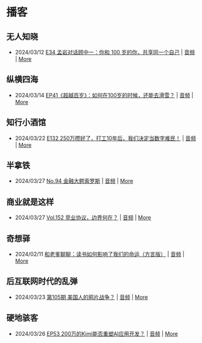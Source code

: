 # 播客

## 无人知晓
- 2024/03/12 [E34 孟岩对话顾中一：你和 100 岁的你，共享同一个自己](https://www.xiaoyuzhoufm.com/episode/65effcb5421188fe6adc9f41) | [音频](https://dts-api.xiaoyuzhoufm.com/track/611719d3cb0b82e1df0ad29e/65effcb5421188fe6adc9f41/media.xyzcdn.net/lmrDHW9ykqTLnzJhhyFDBFdUQ27Z.m4a) | [More](channels/%E6%97%A0%E4%BA%BA%E7%9F%A5%E6%99%93.md)

## 纵横四海
- 2024/03/14 [EP41《超越百岁》：如何在100岁的时候，还能去滑雪？](https://www.ximalaya.com/sound/714108095) | [音频](https://audio.xmcdn.com/storages/99b1-audiofreehighqps/0C/1E/GKwRIasJyJLLCM1d6gK3cBCP.m4a) | [More](channels/%E7%BA%B5%E6%A8%AA%E5%9B%9B%E6%B5%B7.md)

## 知行小酒馆
- 2024/03/22 [E132 250万攒好了，打工10年后，我们决定当数字难民！](https://www.xiaoyuzhoufm.com/episode/65fd2cba2d9eae5d0a5d21d0) | [音频](https://dts-api.xiaoyuzhoufm.com/track/6013f9f58e2f7ee375cf4216/65fd2cba2d9eae5d0a5d21d0/media.xyzcdn.net/lr6igc6XLwdguoVtmljtVdsVdQzI.m4a) | [More](channels/%E7%9F%A5%E8%A1%8C%E5%B0%8F%E9%85%92%E9%A6%86.md)

## 半拿铁
- 2024/03/27 [No.94 金融大鳄索罗斯](https://www.ximalaya.com/sound/718171744) | [音频](https://dl.wavpub.com/item/227_31598423_6386.m4a) | [More](channels/%E5%8D%8A%E6%8B%BF%E9%93%81.md)

## 商业就是这样
- 2024/03/27 [Vol.152 竞业协议，边界何在？](https://www.ximalaya.com/sound/717679056) | [音频](https://audio.xmcdn.com/storages/85e3-audiofreehighqps/40/36/GKwRIRwJ2EdIAMhLCgK9aIRF-aacv2-48K.m4a) | [More](channels/%E5%95%86%E4%B8%9A%E5%B0%B1%E6%98%AF%E8%BF%99%E6%A0%B7.md)

## 奇想驿
- 2024/02/11 [和老爹聊聊：读书如何影响了我们的命运（方言版）](https://www.xiaoyuzhoufm.com/episode/65c839a90bef6c2074d27174) | [音频](https://dts-api.xiaoyuzhoufm.com/track/6034daea97755b8fc9c66480/65c839a90bef6c2074d27174/media.xyzcdn.net/ljFv7ZFgmiyNZuNiYLWTh8I-KQ6F.m4a) | [More](channels/%E5%A5%87%E6%83%B3%E9%A9%BF.md)

## 后互联网时代的乱弹
- 2024/03/23 [第105期 美国人的鸦片战争？](https://hosting.wavpub.cn/pie/ep105/) | [音频](https://tk.wavpub.com/WPDL_tUwfjycFPJcXALKPPNPNdknSZnDgmCwMgKtnrzTHYDWmAvaDwuvftDjdCP-75.mp3) | [More](channels/%E5%90%8E%E4%BA%92%E8%81%94%E7%BD%91%E6%97%B6%E4%BB%A3%E7%9A%84%E4%B9%B1%E5%BC%B9.md)

## 硬地骇客
- 2024/03/26 [EP53 200万的Kimi能否重塑AI应用开发？](https://www.xiaoyuzhoufm.com/episode/6602cb492d9eae5d0a2e6cc0) | [音频](https://dts-api.xiaoyuzhoufm.com/track/640ee2438be5d40013fe4a87/6602cb492d9eae5d0a2e6cc0/media.xyzcdn.net/luCgiRLk72o-ekvmuD1WbxsZA2hO.m4a) | [More](channels/%E7%A1%AC%E5%9C%B0%E9%AA%87%E5%AE%A2.md)

